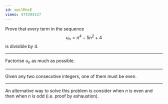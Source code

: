 ```yaml
---
id: owilMnsE
vimeo: 474394327
---
```


Prove that every term in the sequence
$$
u_n = n^4 - 5n^2 + 4
$$
is divisible by $4.$

---

Factorise $u_n$ as much as possible.

---

Given any two consecutive integers, one of them must be even.

---

An alternative way to solve this problem is consider when $n$ is even and then when $n$ is odd (i.e. proof by exhaustion).
